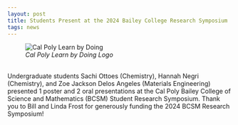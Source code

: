 ```yaml
---
layout: post
title: Students Present at the 2024 Bailey College Research Symposium
tags: news
---
```


<figure>
  <img src="https://lesliehamachi.github.io/images/CP_LBD.jpg" alt="Cal Poly Learn by Doing" title="Cal Poly Learn by Doing">
  <figcaption><em>Cal Poly Learn by Doing Logo</em></figcaption>
</figure>  
<br>
Undergraduate students Sachi Ottoes (Chemistry), Hannah Negri (Chemistry), and Zoe Jackson Delos Angeles (Materials Engineering) presented 1 poster and 2 oral presentations at the Cal Poly Bailey College of Science and Mathematics (BCSM) Student Research Symposium. Thank you to Bill and Linda Frost for generously funding the 2024 BCSM Research Symposium!
